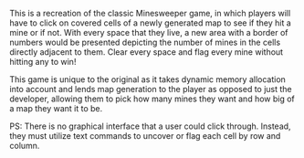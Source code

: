 This is a recreation of the classic Minesweeper game, in which players will have to click on covered cells of a newly generated map to see if they hit a mine or if not. With every space that they live, a new area with a border of numbers would be presented depicting the number of mines in the cells directly adjacent to them. Clear every space and flag every mine without hitting any to win!  
  
This game is unique to the original as it takes dynamic memory allocation into account and lends map generation to the player as opposed to just the developer, allowing them to pick how many mines they want and how big of a map they want it to be.  

PS: There is no graphical interface that a user could click through. Instead, they must utilize text commands to uncover or flag each cell by row and column.
